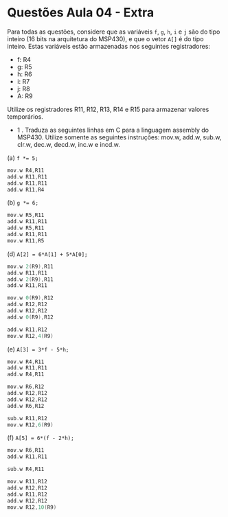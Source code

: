 # Questões Aula 04 - Extra

Para todas as questões, considere que as variáveis `f`, `g`, `h`, `i` e `j` são do tipo inteiro (16 bits na arquitetura do MSP430), e que o vetor `A[]` é do tipo inteiro. Estas variáveis estão armazenadas nos seguintes registradores:

- f: R4
- g: R5
- h: R6
- i: R7
- j: R8
- A: R9

Utilize os registradores R11, R12, R13, R14 e R15 para armazenar valores temporários.

- 1 . Traduza as seguintes linhas em C para a linguagem assembly do MSP430. Utilize somente as seguintes instruções: mov.w, 
add.w, sub.w, clr.w, dec.w, decd.w, inc.w e incd.w.

(a) `f *= 5;`

```C
mov.w R4,R11
add.w R11,R11
add.w R11,R11
add.w R11,R4
```

(b) `g *= 6;`

```C
mov.w R5,R11
add.w R11,R11
add.w R5,R11
add.w R11,R11
mov.w R11,R5
```

(d) `A[2] = 6*A[1] + 5*A[0];`

```C
mov.w 2(R9),R11
add.w R11,R11
add.w 2(R9),R11
add.w R11,R11

mov.w 0(R9),R12
add.w R12,R12
add.w R12,R12
add.w 0(R9),R12

add.w R11,R12
mov.w R12,4(R9)
```

(e) `A[3] = 3*f - 5*h;`

```C
mov.w R4,R11
add.w R11,R11
add.w R4,R11

mov.w R6,R12
add.w R12,R12
add.w R12,R12
add.w R6,R12

sub.w R11,R12
mov.w R12,6(R9)
```

(f) `A[5] = 6*(f - 2*h);`

```C
mov.w R6,R11
add.w R11,R11

sub.w R4,R11

mov.w R11,R12
add.w R12,R12
add.w R11,R12
add.w R12,R12
mov.w R12,10(R9)
```
